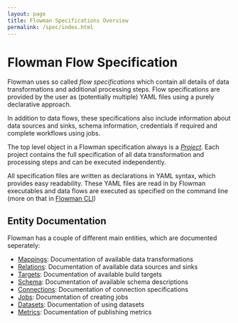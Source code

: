 ```yaml
---
layout: page
title: Flowman Specifications Overview
permalink: /spec/index.html
---
```

# Flowman Flow Specification

Flowman uses so called *flow specifications* which contain all details of data transformations
and additional processing steps. Flow specifications are provided by the user as (potentially 
multiple) YAML files using a purely declarative approach.  

In addition to data flows, these specifications also include information about data sources 
and sinks, schema information, credentials if required and complete workflows using jobs.

The top level object in a Flowman specification always is a [*Project*](projects.html). Each
project contains the full specification of all data transformation and processing steps and
can be executed independently.

All specification files are written as declarations in YAML syntax, which provides easy 
readability. These YAML files are read in by Flowman executables and data flows are 
executed as specified on the command line (more on that in [Flowman CLI](../cli/flowexec.html))

## Entity Documentation

Flowman has a couple of different main entities, which are documented seperately:

* [Mappings](mapping/index.html): Documentation of available data transformations
* [Relations](relation/index.html): Documentation of available data sources and sinks
* [Targets](target/index.html): Documentation of available build targets
* [Schema](schema/index.html): Documentation of available schema descriptions
* [Connections](connection/index.html): Documentation of connection specifications
* [Jobs](job/index.html): Documentation of creating jobs
* [Datasets](dataset/index.html): Documentation of using datasets
* [Metrics](metric/index.html): Documentation of publishing metrics

